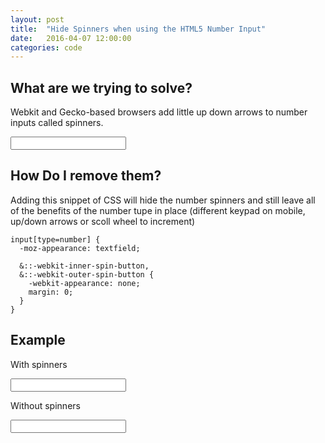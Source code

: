 ```yaml
---
layout: post
title:  "Hide Spinners when using the HTML5 Number Input"
date:   2016-04-07 12:00:00
categories: code
---
```


What are we trying to solve?
----------------------------

Webkit and Gecko-based browsers add little up down arrows to number inputs called spinners.

<input type="number">

How Do I remove them?
---------------------

Adding this snippet of CSS will hide the number spinners and still leave all of the benefits of the number tupe in place (different keypad on mobile, up/down arrows or scoll wheel to increment)

<pre><code>input[type=number] {
  -moz-appearance: textfield;

  &::-webkit-inner-spin-button,
  &::-webkit-outer-spin-button {
    -webkit-appearance: none;
    margin: 0;
  }
}
</code></pre>

Example
-------

With spinners

<input type="number">

Without spinners

<input class="no-spinners" type="number">